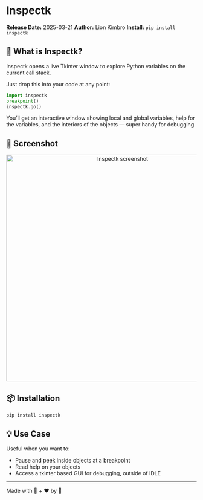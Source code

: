 # Inspectk

**Release Date:** 2025-03-21
**Author:** Lion Kimbro
**Install:** `pip install inspectk`

## 🧠 What is Inspectk?

Inspectk opens a live Tkinter window to explore Python variables on the current call stack.

Just drop this into your code at any point:

```python
import inspectk
breakpoint()
inspectk.go()
```

You’ll get an interactive window showing local and global variables, help for the variables, and the interiors of the objects — super handy for debugging.

## 📸 Screenshot

<p align="center">
  <img src="src/screenshot.png" alt="Inspectk screenshot" width="600"/>
</p>

## 📦 Installation

```bash
pip install inspectk
```

## 💡 Use Case

Useful when you want to:
- Pause and peek inside objects at a breakpoint
- Read help on your objects
- Access a tkinter based GUI for debugging, outside of IDLE

---

Made with 🐍 + ❤️ by 🦁